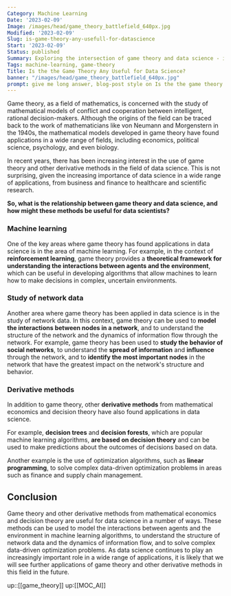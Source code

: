 ```yaml
---
Category: Machine Learning
Date: '2023-02-09'
Image: /images/head/game_theory_battlefield_640px.jpg
Modified: '2023-02-09'
Slug: is-game-theory-any-usefull-for-datascience
Start: '2023-02-09'
Status: published
Summary: Exploring the intersection of game theory and data science - insights into decision-making, network behavior, and optimization algorithms.
Tags: machine-learning, game-theory
Title: Is the the Game Theory Any Useful for Data Science?
banner: "/images/head/game_theory_battlefield_640px.jpg"
prompt: give me long answer, blog-post style on Is the the game theory (or other derivative method) any useful for data science? If so give practical examples of the use cases.
---
```

Game theory, as a field of mathematics, is concerned with the study of mathematical models of conflict and cooperation between intelligent, rational decision-makers. Although the origins of the field can be traced back to the work of mathematicians like von Neumann and Morgenstern in the 1940s, the mathematical models developed in game theory have found applications in a wide range of fields, including economics, political science, psychology, and even biology.

In recent years, there has been increasing interest in the use of game theory and other derivative methods in the field of data science. This is not surprising, given the increasing importance of data science in a wide range of applications, from business and finance to healthcare and scientific research.

**So, what is the relationship between game theory and data science, and how might these methods be useful for data scientists?**

### Machine learning
One of the key areas where game theory has found applications in data science is in the area of machine learning. For example, in the context of **reinforcement learning**, game theory provides a **theoretical framework for understanding the interactions between agents and the environment**, which can be useful in developing algorithms that allow machines to learn how to make decisions in complex, uncertain environments.

### Study of network data
Another area where game theory has been applied in data science is in the study of network data. In this context, game theory can be used to **model the interactions between nodes in a network**, and to understand the structure of the network and the dynamics of information flow through the network. For example, game theory has been used to **study the behavior of social networks**, to understand the **spread of information** and **influence** through the network, and to **identify the most important nodes** in the network that have the greatest impact on the network's structure and behavior.

### Derivative methods
In addition to game theory, other **derivative methods** from mathematical economics and decision theory have also found applications in data science. 

For example, **decision trees** and **decision forests**, which are popular machine learning algorithms, **are based on decision theory** and can be used to make predictions about the outcomes of decisions based on data. 

Another example is the use of optimization algorithms, such as **linear programming**, to solve complex data-driven optimization problems in areas such as finance and supply chain management.

## Conclusion
Game theory and other derivative methods from mathematical economics and decision theory are useful for data science in a number of ways. These methods can be used to model the interactions between agents and the environment in machine learning algorithms, to understand the structure of network data and the dynamics of information flow, and to solve complex data-driven optimization problems. As data science continues to play an increasingly important role in a wide range of applications, it is likely that we will see further applications of game theory and other derivative methods in this field in the future.

up::[[game_theory]]
up:[[MOC_AI]]
